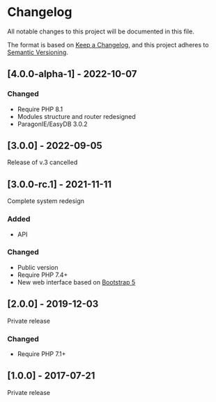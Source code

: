 # Changelog
All notable changes to this project will be documented in this file.

The format is based on [Keep a Changelog](https://keepachangelog.com/en/1.0.0/),
and this project adheres to [Semantic Versioning](https://semver.org/spec/v2.0.0.html).

## [4.0.0-alpha-1] - 2022-10-07

### Changed

- Require PHP 8.1
- Modules structure and router redesigned
- ParagonIE/EasyDB 3.0.2

## [3.0.0] - 2022-09-05

Release of v.3 cancelled

## [3.0.0-rc.1] - 2021-11-11

Complete system redesign

### Added

- API

### Changed

- Public version
- Require PHP 7.4+
- New web interface based on [Bootstrap 5](https://getbootstrap.com/)

## [2.0.0] - 2019-12-03

Private release

### Changed

- Require PHP 7.1+

## [1.0.0] - 2017-07-21

Private release